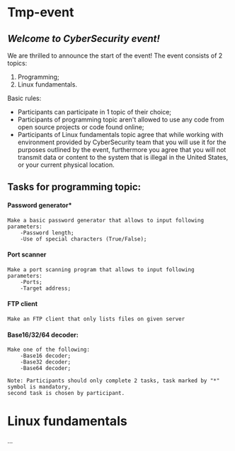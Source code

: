 # Tmp-event

## _Welcome to CyberSecurity event!_
 
We are thrilled to announce the start of the event! The event consists of 2 topics:
 
1. Programming;
2. Linux fundamentals.
 
Basic rules:
- Participants can participate in 1 topic of their choice;
- Participants of programming topic aren't allowed to use any code from open source projects or code found online;
- Participants of Linux fundamentals topic agree that while working with environment provided by CyberSecurity team that you will use it for the purposes outlined by the event, furthermore you agree that you will not transmit data or content to the system that is illegal in the United States, or your current physical location.
 
## Tasks for programming topic:
 
#### Password generator*
```
Make a basic password generator that allows to input following parameters:
    -Password length;
    -Use of special characters (True/False);
```
#### Port scanner
```
Make a port scanning program that allows to input following parameters:
    -Ports;
    -Target address;
```
#### FTP client
```
Make an FTP client that only lists files on given server
```
#### Base16/32/64 decoder:
```
Make one of the following:
    -Base16 decoder;
    -Base32 decoder;
    -Base64 decoder;
```
```
Note: Participants should only complete 2 tasks, task marked by "*" symbol is mandatory,
second task is chosen by participant.
```
 
# Linux fundamentals
 
...
 
